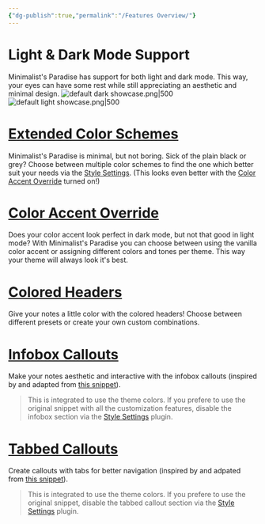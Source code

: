 ```yaml
---
{"dg-publish":true,"permalink":"/Features Overview/"}
---
```


# Light & Dark Mode Support
Minimalist's Paradise has support for both light and dark mode. This way, your eyes can have some rest while still appreciating an aesthetic and minimal design.
![default dark showcase.png|500](/img/user/attachments/default%20dark%20showcase.png) 
![default light showcase.png|500](/img/user/attachments/default%20light%20showcase.png)
# [Extended Color Schemes](Extended%20Color%20Schemes.md)
Minimalist's Paradise is minimal, but not boring. Sick of the plain black or grey? Choose between multiple color schemes to find the one which better suit your needs via the [Style Settings](https://github.com/mgmeyers/obsidian-style-settings). (This looks even better with the [Color Accent Override](Color%20Accent%20Override.md) turned on!)
# [Color Accent Override](Color%20Accent%20Override.md)
Does your color accent look perfect in dark mode, but not that good in light mode? With Minimalist's Paradise you can choose between using the vanilla color accent or assigning different colors and tones per theme. This way your theme will always look it's best.
# [Colored Headers](Colored%20Headers.md)
Give your notes a little color with the colored headers! Choose between different presets or create your own custom combinations.
# [Infobox Callouts](Infobox%20Callouts.md)
Make your notes aesthetic and interactive with the infobox callouts (inspired by and adapted from [this snippet](https://github.com/Avyrra/Infobox-Callouts?tab=readme-ov-file)).
> This is integrated to use the theme colors. If you prefere to use the original snippet with all the customization features, disable the infobox section via the [Style Settings](https://github.com/mgmeyers/obsidian-style-settings) plugin.
# [Tabbed Callouts](Tabbed%20Callouts.md)
Create callouts with tabs for better navigation (inspired by and adpated from [this snippet](https://github.com/r-u-s-h-i-k-e-s-h/Obsidian-CSS-Snippets/blob/Collection/Snippets/Callout%20styling%20-%20Tabbed%20callout.md)).

> This is integrated to use the theme colors. If you prefere to use the original snippet, disable the tabbed callout section via the [Style Settings](https://github.com/mgmeyers/obsidian-style-settings) plugin.